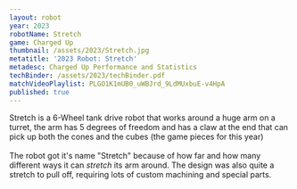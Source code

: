 ```yaml
---
layout: robot
year: 2023
robotName: Stretch
game: Charged Up
thumbnail: /assets/2023/Stretch.jpg
metatitle: '2023 Robot: Stretch'
metadesc: Charged Up Performance and Statistics
techBinder: /assets/2023/techBinder.pdf
matchVideoPlaylist: PLGO1K1mUB0_uWBJrd_9LdMUxbuE-v4HpA
published: true
---
```


Stretch is a 6-Wheel tank drive robot that works around a huge arm on a turret, the arm has 5 degrees of freedom and has a claw at the end that can pick up both the cones and the cubes (the game pieces for this year)\
\
The robot got it's name "Stretch" because of how far and how many different ways it can *stretch* its arm around.  The design was also quite a stretch to pull off, requiring lots of custom machining and special parts.
